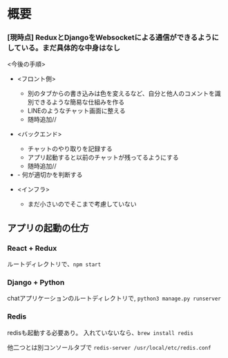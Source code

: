 # 概要
### [現時点] ReduxとDjangoをWebsocketによる通信ができるようにしている。まだ具体的な中身はなし

<今後の手順>
- <フロント側>
  - 別のタブからの書き込みは色を変えるなど、自分と他人のコメントを識別できるような簡易な仕組みを作る
  - LINEのようなチャット画面に整える
  - 随時追加//

- <バックエンド>
  - チャットのやり取りを記録する
  - アプリ起動すると以前のチャットが残ってるようにする
  - 随時追加//

- <DB>
  - 何が適切かを判断する
  
- <インフラ>
  - まだ小さいのでそこまで考慮していない
  
## アプリの起動の仕方

### React + Redux
ルートディレクトリで、`npm start`

### Django + Python
chatアプリケーションのルートディレクトリで, `python3 manage.py runserver`

### Redis
redisも起動する必要あり。
入れていないなら、`brew install redis`

他二つとは別コンソールタブで `redis-server /usr/local/etc/redis.conf`
